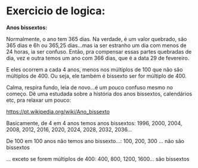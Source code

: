 # Exercicio de logica:

**Anos bissextos:**

Normalmente, o ano tem 365 dias. Na verdade, é um valor quebrado, são 365 dias e 6h ou 365,25 dias...mas ia ser estranho um dia com menos de 24 horas, ia ser confuso. Então, pra compensar essas partes quebradas de dia, vez e outra temos um ano com 366 dias, que é a data 29 de fevereiro.

E eles ocorrem a cada 4 anos, menos nos múltiplos de 100 que não são múltiplos de 400. Ou seja, ele também é bissexto ser for múltiplo de 400.

Calma, respira fundo, leia de novo...é um pouco confuso mesmo no começo. Dê uma estudada sobre a história dos anos bissextos, calendários etc, pra relaxar um pouco:

https://pt.wikipedia.org/wiki/Ano_bissexto

Basicamente, de 4 em 4 anos temos anos bissextos:
1996, 2000, 2004, 2008, 2012, 2016, 2020, 2024, 2028, 2032, 2036...

De 100 em 100 anos não temos ano bissexto...:
100, 200, 300 ... não são bissextos

... exceto se forem múltiplos de 400:
400, 800, 1200, 1600... são bissextos
